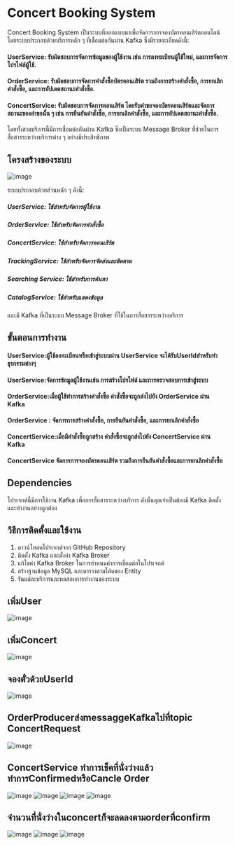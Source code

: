# Concert Booking System
Concert Booking System เป็นระบบที่ออกแบบมาเพื่อจัดการการจองบัตรคอนเสิร์ตออนไลน์ โดยระบบประกอบด้วยบริการหลัก ๆ ที่เชื่อมต่อกันผ่าน Kafka ซึ่งมีรายละเอียดดังนี้:

#### UserService: รับผิดชอบการจัดการข้อมูลของผู้ใช้งาน เช่น การลงทะเบียนผู้ใช้ใหม่, และการจัดการโปรไฟล์ผู้ใช้.
#### OrderService: รับผิดชอบการจัดการคำสั่งซื้อบัตรคอนเสิร์ต รวมถึงการสร้างคำสั่งซื้อ, การยกเลิกคำสั่งซื้อ, และการอัปเดตสถานะคำสั่งซื้อ.
#### ConcertService: รับผิดชอบการจัดการคอนเสิร์ต โดยรับคำขอจองบัตรคอนเสิร์ตและจัดการสถานะของคำขอนั้น ๆ เช่น การยืนยันคำสั่งซื้อ, การยกเลิกคำสั่งซื้อ, และการอัปเดตสถานะคำสั่งซื้อ.
โดยทั้งสามบริการนี้มีการเชื่อมต่อกันผ่าน Kafka ซึ่งเป็นระบบ Message Broker ที่ช่วยในการสื่อสารระหว่างบริการต่าง ๆ อย่างมีประสิทธิภาพ

## โครงสร้างของระบบ
![image](https://imgur.com/Soqs3T8.jpg)

ระบบประกอบด้วยส่วนหลัก ๆ ดังนี้:
##### UserService: ใช้สำหรับจัดการผู้ใช้งาน
##### OrderService: ใช้สำหรับจัดการคำสั่งซื้อ
##### ConcertService: ใช้สำหรับจัดการคอนเสิร์ต
##### TrackingService: ใช้สำหรับจัดการจัดส่งและติดตาม
##### Searching Service: ใช้สำหรับการค้นหา
##### CatalogService: ใช้สำหรับแสดงข้อมูล
และมี Kafka ที่เป็นระบบ Message Broker ที่ใช้ในการสื่อสารระหว่างบริการ

## ขั้นตอนการทำงาน
#### UserService:ผู้ใช้ลงทะเบียนหรือเข้าสู่ระบบผ่าน UserService จะได้รับUserIdสำหรับทำธุรกรรมต่างๆ
#### UserService:จัดการข้อมูลผู้ใช้งานเช่น การสร้างโปรไฟล์ และการตรวจสอบการเข้าสู่ระบบ
#### OrderService:เมื่อผู้ใช้ทำการสร้างคำสั่งซื้อ คำสั่งซื้อจะถูกส่งไปยัง OrderService ผ่าน Kafka
#### OrderService : จัดการการสร้างคำสั่งซื้อ, การยืนยันคำสั่งซื้อ, และการยกเลิกคำสั่งซื้อ
#### ConcertService:เมื่อมีคำสั่งซื้อถูกสร้าง คำสั่งซื้อจะถูกส่งไปยัง ConcertService ผ่าน Kafka
#### ConcertService จัดการการจองบัตรคอนเสิร์ต รวมถึงการยืนยันคำสั่งซื้อและการยกเลิกคำสั่งซื้อ
## Dependencies
โปรเจกต์นี้มีการใช้งาน Kafka เพื่อการสื่อสารระหว่างบริการ ดังนั้นคุณจำเป็นต้องมี Kafka ติดตั้งและทำงานอย่างถูกต้อง

## วิธีการติดตั้งและใช้งาน
1. ดาวน์โหลดโปรเจกต์จาก GitHub Repository
2. ติดตั้ง Kafka และตั้งค่า Kafka Broker
3. แก้ไขค่า Kafka Broker ในการกำหนดค่าการเชื่อมต่อในโปรเจกต์
4. สร้างฐานข้อมูล MySQL และตารางตามโค้ดของ Entity
5. รันแต่ละบริการและทดสอบการทำงานของระบบ
## เพิ่มUser
   ![image](https://imgur.com/GsSEpJH.jpg)
## เพิ่มConcert
  ![image](https://imgur.com/VY6pU28.jpg)
## จองตั๋วด้วยUserId
  ![image](https://imgur.com/bZc1x4u.jpg)

## OrderProducerส่งmessaggeKafkaไปที่topic ConcertRequest
  ![image](https://imgur.com/HZYNSB8.jpg)
## ConcertService ทำการเช็คที่นั่งว่างแล้วทำการConfirmedหรือCancle Order
  ![image](https://imgur.com/z521hwQ.jpg)
  ![image](https://imgur.com/3Qu31fe.jpg)
  ![image](https://imgur.com/oq2BZif.jpg)
  ![image](https://imgur.com/zno87tN.jpg)

## จำนวนที่นั่งว่างในconcertก็จะลดลงตามorderที่confirm
![image](https://imgur.com/lT7nKu1.jpg)
![image](https://imgur.com/KHJvsUa.jpg)
![image](https://imgur.com/Q90nPhL.jpg)



